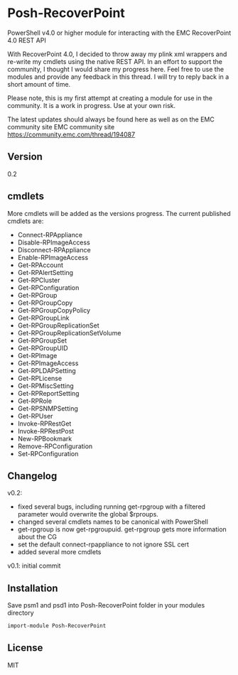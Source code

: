 Posh-RecoverPoint
=========

PowerShell v4.0 or higher module for interacting with the EMC RecoverPoint 4.0 REST API

With RecoverPoint 4.0, I decided to throw away my plink xml wrappers and re-write my cmdlets using the native REST API. In an effort to support the community, I thought I would share my progress here. Feel free to use the modules and provide any feedback in this thread. I will try to reply back in a short amount of time.

Please note, this is my first attempt at creating a module for use in the community. It is a work in progress. Use at your own risk.

The latest updates should always be found here as well as on the EMC community site EMC community site https://community.emc.com/thread/194087

Version
----

0.2

cmdlets
-----------

More cmdlets will be added as the versions progress. The current published cmdlets are:

* Connect-RPAppliance
* Disable-RPImageAccess
* Disconnect-RPAppliance
* Enable-RPImageAccess
* Get-RPAccount
* Get-RPAlertSetting
* Get-RPCluster
* Get-RPConfiguration
* Get-RPGroup
* Get-RPGroupCopy
* Get-RPGroupCopyPolicy
* Get-RPGroupLink
* Get-RPGroupReplicationSet
* Get-RPGroupReplicationSetVolume
* Get-RPGroupSet
* Get-RPGroupUID
* Get-RPImage
* Get-RPImageAccess
* Get-RPLDAPSetting
* Get-RPLicense
* Get-RPMiscSetting
* Get-RPReportSetting
* Get-RPRole
* Get-RPSNMPSetting
* Get-RPUser
* Invoke-RPRestGet
* Invoke-RPRestPost
* New-RPBookmark
* Remove-RPConfiguration
* Set-RPConfiguration


Changelog
--------------
v0.2:
* fixed several bugs, including running get-rpgroup with a filtered parameter would overwrite the global $rproups.
* changed several cmdlets names to be canonical with PowerShell
* get-rpgroup is now get-rpgroupuid. get-rpgroup gets more information about the CG
* set the default connect-rpappliance to not ignore SSL cert
* added several more cmdlets

v0.1: initial commit

Installation
--------------
Save psm1 and psd1 into Posh-RecoverPoint folder in your modules directory
```ps
import-module Posh-RecoverPoint
```

License
----

MIT
